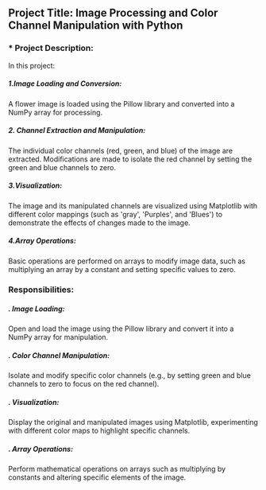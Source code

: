 ## Project Title: Image Processing and Color Channel Manipulation with Python

### * Project Description:
In this project:

##### 1.Image Loading and Conversion:
A flower image is loaded using the Pillow library and converted into a NumPy array for processing.
##### 2. Channel Extraction and Manipulation: 
The individual color channels (red, green, and blue) of the image are extracted. Modifications are made to isolate the red channel by setting the green and 
blue channels to zero.
##### 3.Visualization:
The image and its manipulated channels are visualized using Matplotlib with different color mappings (such as 'gray', 'Purples', and 'Blues') to demonstrate 
the effects of changes made to the image.
##### 4.Array Operations: 
Basic operations are performed on arrays to modify image data, such as multiplying an array by a constant and setting specific values to zero.

### Responsibilities:
##### . Image Loading: 
Open and load the image using the Pillow library and convert it into a NumPy array for manipulation.
##### . Color Channel Manipulation: 
Isolate and modify specific color channels (e.g., by setting green and blue channels to zero to focus on the red channel).
##### . Visualization:
Display the original and manipulated images using Matplotlib, experimenting with different color maps to highlight specific channels.
##### . Array Operations: 
Perform mathematical operations on arrays such as multiplying by constants and altering specific elements of the image.
